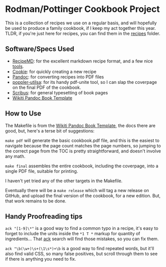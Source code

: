 # Rodman/Pottinger Cookbook Project

This is a collection of recipes we use on a regular basis, and will hopefully be
used to produce a family cookbook, if I keep my act together this year.
TLDR, if you're just here for recipes, you can find them in the [recipes](./recipes/) folder.


## Software/Specs Used

* [RecipeMD](https://recipemd.org/): for the excellent markdown recipe format, and a few nice [tools](https://recipemd.org/recommended_tools.html).
* [Cookie](https://github.com/bbugyi200/cookie): for quickly creating a new recipe
* [Pandoc](https://pandoc.org/): for converting recipes into PDF files
* [poppler-utilsa](https://packages.debian.org/sid/poppler-utils): for its
handy pdf-unite tool, so I can slap the coverpage on the final PDF of the
cookbook.
* [Scribus](https://www.scribus.net/): for general typesetting of book pages
* [Wikiti Pandoc Book Template](https://github.com/wikiti/pandoc-book-template)

## How to Use

The Makefile is from the [Wikiti Pandoc Book Template](https://github.com/wikiti/pandoc-book-template),
the docs there are good, but, here's a terse bit of suggestions:

`make pdf` will generate the basic cookbook.pdf file, and this is the easiest to
navigate because the page count matches the page numbers, so jumping to the
correct page from the TOC is pretty straightforward, and doesn't involve any
math.

`make final` assembles the entire cookbook, including the coverpage, into a
single PDF file, suitable for printing.

I haven't yet tried any of the other targets in the Makefile.

Eventually there will be a `make release` which will tag a new release on
GitHub, and upload the final version of the cookbook, for a new edition. But,
that work remains to be done.

## Handy Proofreading tips

`ack "[1-9]\*"` is a good way to find a common typo in a recipe, it's easy to
forget to include the units inside the `*1 T *` markup for quantity of
ingredients... That [ack](https://beyondgrep.com/) search will find those 
mistakes, so you can fix them.

`ack "\b(\w+)\s+(\1\s*)+\b` is a good way to find repeated words, but it'll also
find valid CSS, so many false positives, but scroll through them to see if there
is anything you need to fix.
